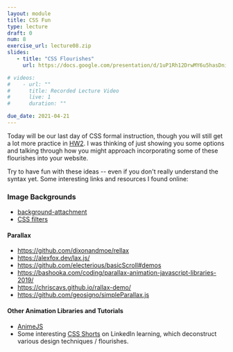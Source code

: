 ```yaml
---
layout: module
title: CSS Fun
type: lecture
draft: 0
num: 8
exercise_url: lecture08.zip
slides:
   - title: "CSS Flourishes"
     url: https://docs.google.com/presentation/d/1uP1Rh12DrwMY6u5hasDni2m0DyNLn65tvbSw82RfG7o/edit?usp=sharing

# videos: 
#    - url: ""
#      title: Recorded Lecture Video
#      live: 1
#      duration: ""

due_date: 2021-04-21
---
```


Today will be our last day of CSS formal instruction, though you will still get a lot more practice in [HW2](../assignments/hw02). I was thinking of just showing you some options and talking through how you might approach incorporating some of these flourishes into your website. 

Try to have fun with these ideas -- even if you don't really understand the syntax yet. Some interesting links and resources I found online:

### Image Backgrounds
* <a href="https://www.w3schools.com/cssref/pr_background-attachment.asp" target="_blank">background-attachment</a>
* <a href="https://www.w3schools.com/cssref/css3_pr_filter.asp" target="_blank">CSS filters</a>


#### Parallax
* <a href="https://github.com/dixonandmoe/rellax" target="_blank">https://github.com/dixonandmoe/rellax</a>
* <a href="https://alexfox.dev/lax.js/" target="_blank">https://alexfox.dev/lax.js/</a>
* <a href="https://github.com/electerious/basicScroll#demos" target="_blank">https://github.com/electerious/basicScroll#demos</a>
* <a href="https://bashooka.com/coding/parallax-animation-javascript" target="_blank">https://bashooka.com/coding/parallax-animation-javascript-libraries-2019/</a>
* <a href="https://chriscavs.github.io/rallax-demo/" target="_blank">https://chriscavs.github.io/rallax-demo/</a>
* <a href="https://github.com/geosigno/simpleParallax.js" target="_blank">https://github.com/geosigno/simpleParallax.js</a>

#### Other Animation Libraries and Tutorials
* <a href="https://github.com/juliangarnier/anime#getting-started" target="_blank">AnimeJS</a>
* Some interesting <a href="https://www.linkedin.com/learning/css-shorts/welcome?u=75814418" target="_blank">CSS Shorts</a> on LinkedIn learning, which deconstruct various design techniques / flourishes.